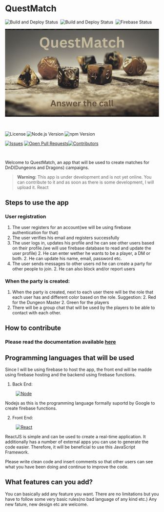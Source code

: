 # QuestMatch
![Build and Deploy Status](https://github.com/porfanid/QuestMatch/workflows/Build%20and%20Deploy%20React%20App/badge.svg) &nbsp;![Build and Deploy Status](https://github.com/porfanid/QuestMatch/workflows/Backend%20Deployment/badge.svg) &nbsp;![Firebase Status](https://img.shields.io/badge/Firebase-Active-brightgreen.svg)

![Answer the call](images/QuestMatch.png)

&nbsp;&nbsp;&nbsp;

![License](https://img.shields.io/github/license/porfanid/QuestMatch?style=for-the-badge)  ![Node.js Version](https://img.shields.io/badge/Node.js-18.16.0-brightgreen.svg?style=for-the-badge)  ![npm Version](https://img.shields.io/badge/npm-9.6.6-red.svg?style=for-the-badge)


[![Issues][issues-shield]][issues-url]
[![Open Pull Requests](https://img.shields.io/github/issues-pr/porfanid/QuestMatch.svg?style=for-the-badge)](https://github.com/porfanid/QuestMatch/pulls)[![Contributors][contributors-shield]][contributors-url]

&nbsp;&nbsp;&nbsp;

Welcome to QuestMatch, an app that will be used to create matches for DnD(Dungeons and Dragons) campaigns.

> **Warning:** This app is under development and is not yet online. You can contribute to it and as soon as there is some development, I will upload it.
React
## Steps to use the app

### User registration

1. The user registers for an account(we will be using firebase authentication for that)
1. The user verifies his email and registers successfully
1. The user logs in, updates his profile and he can see other users based on their profile.(we will use firebase database to read and update the user profile)
    2. He can enter wether he wants to be a player, a DM or both.
    2. He can update his name, email, password etc.
1. The user sends messages to other users nd he can create a party for other people to join.
    2. He can also block and/or report users


### When the party is created:

1. When the party is created, next to each user there will be the role that each user has and different color based on the role.
    Suggestion:
    2. Red for the Dungeon Master
    2. Green for the players
2. There will be a group chat that will be used by the players to be able to contact with each other.

## How to contribute

### Please read the documentation available [here](https://porfanid.github.io/QuestMatch)

## Programming languages that will be used

<!--* [![Next][Next.js]][Next-url]
* [![React][React.js]][React-url]
* [![Vue][Vue.js]][Vue-url]
* [![Angular][Angular.io]][Angular-url]
* [![Svelte][Svelte.dev]][Svelte-url]
* [![Laravel][Laravel.com]][Laravel-url]
* [![Bootstrap][Bootstrap.com]][Bootstrap-url]
* [![JQuery][JQuery.com]][JQuery-url]
-->

Since I will be using firebase to host the app, the front end will be madde using firebase hosting and the backend using firebase functions.

1. Back End:

&nbsp;&nbsp;&nbsp;&nbsp;&nbsp;&nbsp;&nbsp;&nbsp;
[![Node][Node.js]][Node-url]

Nodejs as this is the programming language formally suportd by Google to create firebase functions.

2. Front End:

&nbsp;&nbsp;&nbsp;&nbsp;&nbsp;&nbsp;&nbsp;&nbsp;
[![React][React.js]][React-url]

ReactJS is simple and can be used to create a real-time application. It additionally has a number of external apps you can use to generate the code easier. Therefore, it will be beneficial to use this JavaScript Framework.

Please write clean code and insert comments so that other users can see what you have been doing and continue to improve the code.

## What features can you add?

You can basically add any feature you want. There are no limitations but you have to follow some very basic rules(no bad language of any kind etc.) Any new fature, new design etc are welcome.


[forks-shield]: https://img.shields.io/github/forks/porfanid/QuestMatch.svg?style=for-the-badge
[forks-url]: https://github.com/porfanid/QuestMatch/network/members
[stars-shield]: https://img.shields.io/github/stars/porfanid/QuestMatch.svg?style=for-the-badge
[stars-url]: https://github.com/porfanid/QuestMatch/stargazers



<!-- MARKDOWN LINKS & IMAGES -->
<!-- https://www.markdownguide.org/basic-syntax/#reference-style-links -->
[contributors-shield]: https://img.shields.io/github/contributors/porfanid/QuestMatch.svg?style=for-the-badge

[contributors-url]: https://github.com/porfanid/QuestMatch/graphs/contributors

[issues-shield]: https://img.shields.io/github/issues/porfanid/QuestMatch.svg?style=for-the-badge
[issues-url]: https://github.com/porfanid/QuestMatch/issues

[license-shield]: https://img.shields.io/github/license/porfanid/QuestMatch.svg?style=for-the-badge
[license-url]: https://github.com/porfanid/QuestMatch/blob/master/LICENSE.md

[React.js]: https://img.shields.io/badge/-ReactJs-61DAFB?logo=react&logoColor=white&style=for-the-badge
[React-url]: https://react.dev/

[Node.js]: https://img.shields.io/badge/Node.js-35495E?style=for-the-badge&logo=nodedotjs&logoColor=4FC08D
[Node-url]: https://nodejs.org/ 
